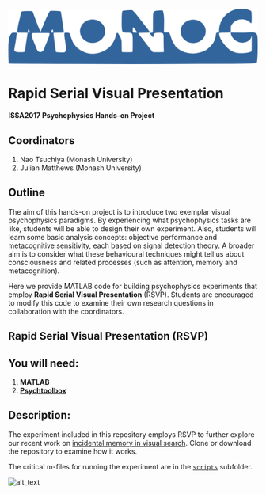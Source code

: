 ![alt text][logo]
# Rapid Serial Visual Presentation
**ISSA2017 Psychophysics Hands-on Project**
## Coordinators
1. Nao Tsuchiya (Monash University)
2. Julian Matthews (Monash University)

## Outline
The aim of this hands-on project is to introduce two exemplar visual psychophysics paradigms. By experiencing what psychophysics tasks are like, students will be able to design their own experiment. Also, students will learn some basic analysis concepts: objective performance and metacognitive sensitivity, each based on signal detection theory. A broader aim is to consider what these behavioural techniques might tell us about consciousness and related processes (such as attention, memory and metacognition). 

Here we provide MATLAB code for building psychophysics experiments that employ **Rapid Serial Visual Presentation** (RSVP). Students are encouraged to modify this code to examine their own research questions in collaboration with the coordinators.

## Rapid Serial Visual Presentation (RSVP)

## You will need: 
1. **MATLAB**
2. [**Psychtoolbox**](http://psychtoolbox.org/)

## Description:
The experiment included in this repository employs RSVP to further explore our recent work on [incidental memory in visual search](https://www.ncbi.nlm.nih.gov/pubmed/27507869). Clone or download the repository to examine how it works. 

The critical m-files for running the experiment are in the [`scripts`](./scripts/) subfolder.

![alt_text][avatar]

[logo]: https://raw.githubusercontent.com/julian-matthews/MoNoC-practice-experiment/master/MoNoC_minimal.png "Monash Neuroscience of Consciousness"

[avatar]: https://avatars0.githubusercontent.com/u/18410581?v=3&s=96 "I'm Julian"
